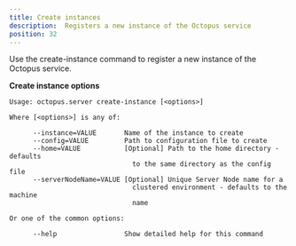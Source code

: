 ```yaml
---
title: Create instances
description:  Registers a new instance of the Octopus service
position: 32
---
```


Use the create-instance command to register a new instance of the Octopus service.

**Create instance options**

```text
Usage: octopus.server create-instance [<options>]

Where [<options>] is any of:

      --instance=VALUE       Name of the instance to create
      --config=VALUE         Path to configuration file to create
      --home=VALUE           [Optional] Path to the home directory - defaults
                               to the same directory as the config file
      --serverNodeName=VALUE [Optional] Unique Server Node name for a
                               clustered environment - defaults to the machine
                               name

Or one of the common options:

      --help                 Show detailed help for this command
```

